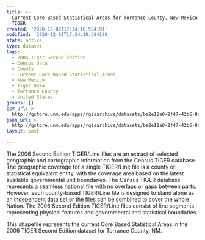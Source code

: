 ```yaml
---
title: >-
  Current Core Based Statistical Areas for Torrance County, New Mexico, 2006se
  TIGER
created: '2020-12-02T17:34:10.584191'
modified: '2020-12-02T17:34:10.584198'
state: active
type: dataset
tags:
  - 2006 Tiger Second Edition
  - Census Data
  - County
  - Current Core Based Statistical Areas
  - New Mexico
  - Tiger Data
  - Torrance County
  - United States
groups: []
csv_url: >-
  http://gstore.unm.edu/apps/rgisarchive/datasets/be2e18a0-2f47-42b6-8d9e-1d7d931cf6b6/tgr2006se_torr_cbsacu.derived.csv
json_url: >-
  http://gstore.unm.edu/apps/rgisarchive/datasets/be2e18a0-2f47-42b6-8d9e-1d7d931cf6b6/tgr2006se_torr_cbsacu.derived.json
layout: post

---
```

The 2006 Second Edition TIGER/Line files are an extract of selected geographic and cartographic information from the Census TIGER database.  The geographic coverage for a single TIGER/Line file is a county or statistical equivalent entity, with the coverage area based on the latest available governmental unit boundaries. The Census TIGER database represents a seamless national file with no overlaps or gaps between parts.  However, each county-based TIGER/Line file is designed to stand alone as an independent data set or the files can be combined to cover the whole Nation.  The 2006 Second Edition  TIGER/Line files consist of line segments representing physical features and governmental and statistical boundaries.  

This shapefile represents the current Core Based Statistical Areas in the 2006 TIGER Second Edition dataset for Torrance County, NM.
